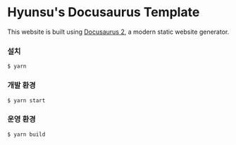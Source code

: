 # Hyunsu's Docusaurus Template
This website is built using [Docusaurus 2](https://docusaurus.io/), a modern static website generator.

### 설치
```
$ yarn
```

### 개발 환경
```
$ yarn start
```

### 운영 환경
```
$ yarn build
```